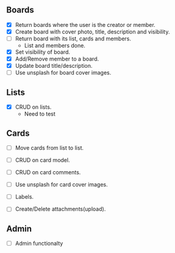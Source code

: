 ## Boards

- [x] Return boards where the user is the creator or member.
- [x] Create board with cover photo, title, description and visibility.
- [ ] Return board with its list, cards and members.
  - List and members done.
- [x] Set visibility of board.
- [x] Add/Remove member to a board.
- [x] Update board title/description.
- [ ] Use unsplash for board cover images.

## Lists

- [x] CRUD on lists.
    - Need to test

## Cards

- [ ] Move cards from list to list.
- [ ] CRUD on card model.
- [ ] CRUD on card comments.
- [ ] Use unsplash for card cover images.
- [ ] Labels.
- [ ] Create/Delete attachments(upload).



## Admin

- [ ] Admin functionalty
